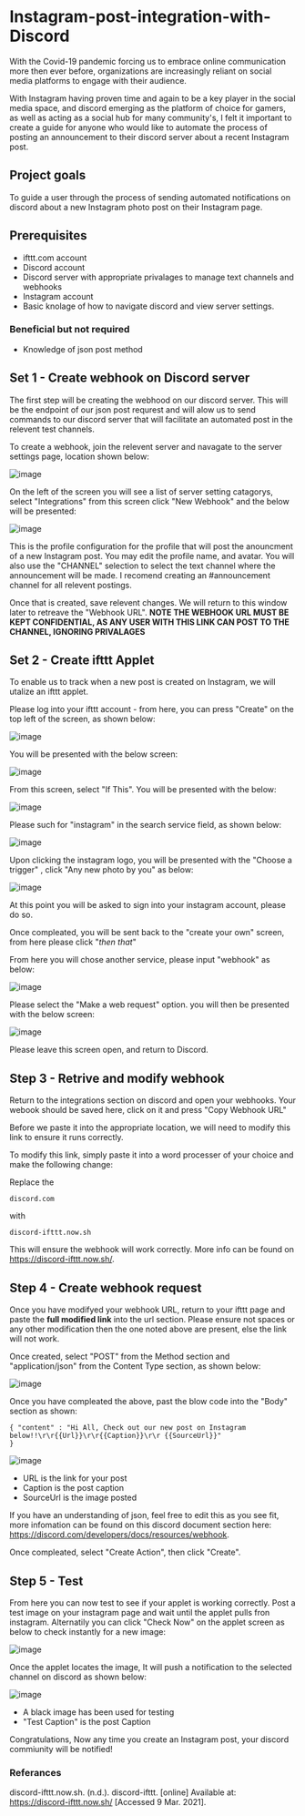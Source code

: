 # Instagram-post-integration-with-Discord
With the Covid-19 pandemic forcing us to embrace online communication more then ever before, organizations are increasingly reliant on social media platforms to engage with their audience.

With Instagram having proven time and again to be a key player in the social media space, and discord emerging as the platform of choice for gamers, as well as acting as a social hub for many community's, I felt it important to create a guide for anyone who would like to automate the process of posting an announcement to their discord server about a recent Instagram post.


## Project goals
To guide a user through the process of sending automated notifications on discord about a new Instagram photo post on their Instagram page.

## Prerequisites 
- ifttt.com account 
- Discord account
- Discord server with appropriate privalages to manage text channels and webhooks 
- Instagram account 
- Basic knolage of how to navigate discord and view server settings.

### Beneficial but not required
- Knowledge of json post method

## Set 1 - Create webhook on Discord server
The first step will be creating the webhood on our discord server. This will be the endpoint of our json post requrest and will alow us to send commands to our discord server that will facilitate an automated post in the relevent test channels. 

To create a webhook, join the relevent server and navagate to the server settings page, location shown below: 

![image](https://user-images.githubusercontent.com/79415636/110516955-22481880-8102-11eb-8d07-c7bd9476b8dd.png)

On the left of the screen you will see a list of server setting catagorys, select "Integrations" from this screen click "New Webhook" and the below will be presented: 

![image](https://user-images.githubusercontent.com/79415636/110517144-61766980-8102-11eb-9290-d53e23ed0023.png)

This is the profile configuration for the profile that will post the anouncment of a new Instagram post. You may edit the profile name, and avatar. You will also use the "CHANNEL" selection to select the text channel where the announcement will be made. I recomend creating an #announcement channel for all relevent postings. 

Once that is created, save relevent changes. We will return to this window later to retreave the "Webhook URL". **NOTE THE WEBHOOK URL MUST BE KEPT CONFIDENTIAL, AS ANY USER WITH THIS LINK CAN POST TO THE CHANNEL, IGNORING PRIVALAGES**

## Set 2 - Create ifttt Applet

To enable us to track when a new post is created on Instagram, we will utalize an ifttt applet. 

Please log into your ifttt account - from here, you can press "Create" on the top left of the screen, as shown below:

![image](https://user-images.githubusercontent.com/79415636/110518478-0ba2c100-8104-11eb-973c-4ac35bf802f5.png)

You will be presented with the below screen: 

![image](https://user-images.githubusercontent.com/79415636/110518842-89ff6300-8104-11eb-935f-75c4fb4e5c2c.png)

From this screen, select "If This". You will be presented with the below: 

![image](https://user-images.githubusercontent.com/79415636/110518902-a13e5080-8104-11eb-983e-1136540f44f4.png)

Please such for "instagram" in the search service field, as shown below:

![image](https://user-images.githubusercontent.com/79415636/110518993-badf9800-8104-11eb-8f45-898715b19d74.png)

Upon clicking the instagram logo, you will be presented with the "Choose a trigger" , click "Any new photo by you" as below: 

![image](https://user-images.githubusercontent.com/79415636/110519437-3a6d6700-8105-11eb-863f-cb2009b0c8eb.png)

At this point you will be asked to sign into your instagram account, please do so.

Once compleated, you will be sent back to the "create your own" screen, from here please click "*then that*" 

From here you will chose another service, please input "webhook" as below:

![image](https://user-images.githubusercontent.com/79415636/110519779-9f28c180-8105-11eb-89e2-16fb57f1f776.png)

Please select the "Make a web request" option. you will then be presented with the below screen: 

![image](https://user-images.githubusercontent.com/79415636/110520038-e44cf380-8105-11eb-9164-41c66f230564.png)

Please leave this screen open, and return to Discord. 

## Step 3 - Retrive and modify webhook

Return to the integrations section on discord and open your webhooks. Your webook should be saved here, click on it and press "Copy Webhook URL"

Before we paste it into the appropriate location, we will need to modify this link to ensure it runs correctly.

To modify this link, simply paste it into a word processer of your choice and make the following change:

Replace the 

```
discord.com
```
with

```
discord-ifttt.now.sh
```

This will ensure the webhook will work correctly. More info can be found on https://discord-ifttt.now.sh/.

## Step 4 - Create webhook request

Once you have modifyed your webhook URL, return to your ifttt page and paste the **full modified link** into the url section. Please ensure not spaces or any other modification then the one noted above are present, else the link will not work.

Once created, select "POST" from the Method section and "application/json" from the Content Type section, as shown below:

![image](https://user-images.githubusercontent.com/79415636/110521556-c97b7e80-8107-11eb-8070-aa5fd2c0aeff.png)

Once you have compleated the above, past the blow code into the "Body" section as shown: 

```
{ "content" : "Hi All, Check out our new post on Instagram below!!\r\r{{Url}}\r\r{{Caption}}\r\r {{SourceUrl}}"
}
```

![image](https://user-images.githubusercontent.com/79415636/110521692-f596ff80-8107-11eb-9e12-426ad930b9f1.png)

- URL is the link for your post
- Caption is the post caption
- SourceUrl is the image posted

If you have an understanding of json, feel free to edit this as you see fit, more infomation can be found on this discord document section here: https://discord.com/developers/docs/resources/webhook.

Once compleated, select "Create Action", then click "Create".

## Step 5 - Test

From here you can now test to see if your applet is working correctly. Post a test image on your instagram page and wait until the applet pulls fron instagram. Alternatily you can click "Check Now" on the applet screen as below to check instantly for a new image: 

![image](https://user-images.githubusercontent.com/79415636/110522252-9d143200-8108-11eb-950e-31f29cf3d9c6.png)

Once the applet locates the image, It will push a notification to the selected channel on discord as shown below:

![image](https://user-images.githubusercontent.com/79415636/110522579-f3817080-8108-11eb-96f3-70210129398b.png)

- A black image has been used for testing
- "Test Caption" is the post Caption


Congratulations, Now any time you create an Instagram post, your discord commiunity will be notified!


### Referances

discord-ifttt.now.sh. (n.d.). discord-ifttt. [online] Available at: https://discord-ifttt.now.sh/ [Accessed 9 Mar. 2021]. 

